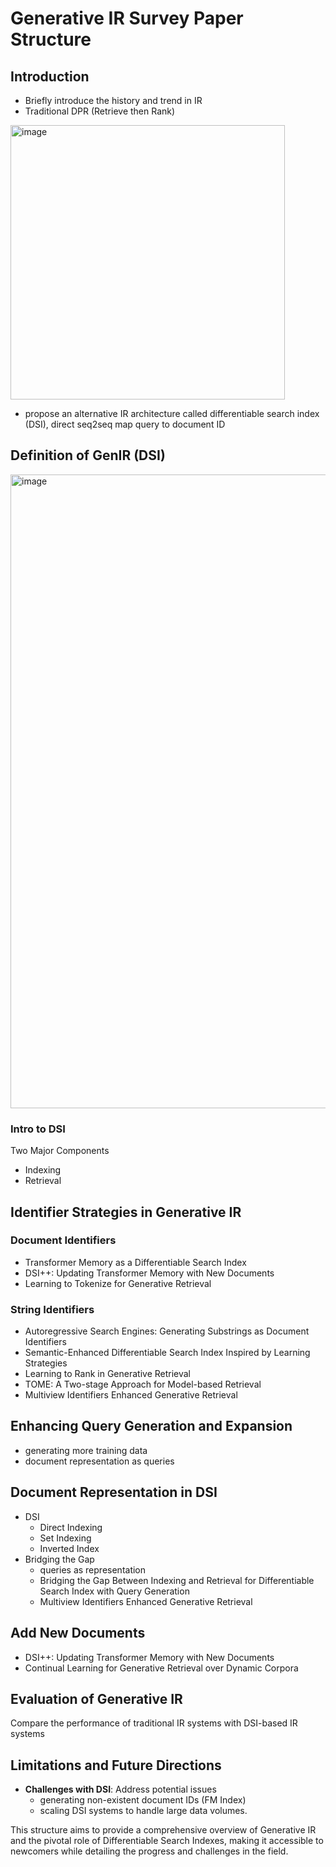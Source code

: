 # Generative IR Survey Paper Structure

## Introduction
- Briefly introduce the history and trend in IR
- Traditional DPR (Retrieve then Rank)
<img width="439" alt="image" src="https://github.com/MiuLab/GenIR-Survey/assets/81730878/14bf607d-74b3-4e75-ac59-6d92accd68e9">

- propose an alternative IR architecture called differentiable search index (DSI), direct seq2seq map query to document ID
## Definition of GenIR (DSI)
<img width="1014" alt="image" src="https://github.com/MiuLab/GenIR-Survey/assets/81730878/6850745b-3a90-4946-b57a-ed38e0055ce9">

### Intro to DSI
Two Major Components
- Indexing
- Retrieval
  
## Identifier Strategies in Generative IR
### Document Identifiers

- Transformer Memory as a Differentiable Search Index
- DSI++: Updating Transformer Memory with New Documents
- Learning to Tokenize for Generative Retrieval

### String Identifiers

- Autoregressive Search Engines: Generating Substrings as Document Identifiers
- Semantic-Enhanced Differentiable Search Index Inspired by Learning Strategies
- Learning to Rank in Generative Retrieval
- TOME: A Two-stage Approach for Model-based Retrieval
- Multiview Identifiers Enhanced Generative Retrieval

## Enhancing Query Generation and Expansion
- generating more training data
- document representation as queries

## Document Representation in DSI
- DSI
    - Direct Indexing
    - Set Indexing
    - Inverted Index
- Bridging the Gap
    - queries as representation
    - Bridging the Gap Between Indexing and Retrieval for Differentiable Search Index with Query Generation
    - Multiview Identifiers Enhanced Generative Retrieval

## Add New Documents
- DSI++: Updating Transformer Memory with New Documents
- Continual Learning for Generative Retrieval over Dynamic Corpora

## Evaluation of Generative IR
Compare the performance of traditional IR systems with DSI-based IR systems

## Limitations and Future Directions
- **Challenges with DSI**: Address potential issues
  - generating non-existent document IDs (FM Index)
  - scaling DSI systems to handle large data volumes.

This structure aims to provide a comprehensive overview of Generative IR and the pivotal role of Differentiable Search Indexes, making it accessible to newcomers while detailing the progress and challenges in the field.
